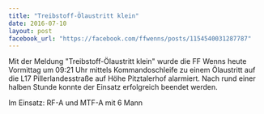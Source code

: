 ```yaml
---
title: "Treibstoff-Ölaustritt klein"
date: 2016-07-10
layout: post
facebook_url: "https://facebook.com/ffwenns/posts/1154540031287787"
---
```


Mit der Meldung "Treibstoff-Ölaustritt klein" wurde die FF Wenns heute Vormittag um 09:21 Uhr mittels Kommandoschleife zu einem Ölaustritt auf die L17 Pillerlandesstraße auf Höhe Pitztalerhof alarmiert. Nach rund einer halben Stunde konnte der Einsatz erfolgreich beendet werden. 

Im Einsatz: RF-A und MTF-A mit 6 Mann